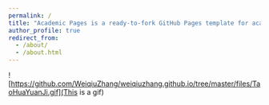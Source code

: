 ```yaml
---
permalink: /
title: "Academic Pages is a ready-to-fork GitHub Pages template for academic personal websites"
author_profile: true
redirect_from: 
  - /about/
  - /about.html
---
```


![https://github.com/WeiqiuZhang/weiqiuzhang.github.io/tree/master/files/TaoHuaYuanJi.gif](This is a gif)
